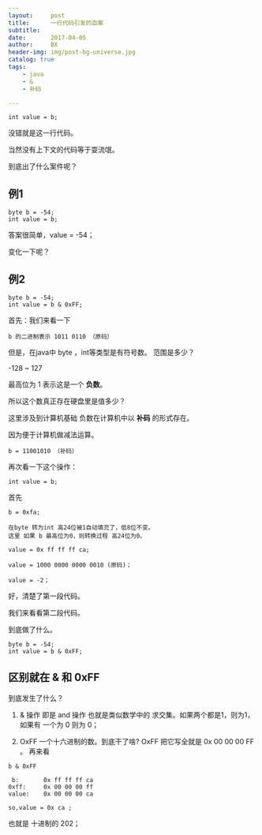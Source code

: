 ```yaml
---
layout:     post
title:      一行代码引发的血案
subtitle:   
date:       2017-04-05
author:     BX
header-img: img/post-bg-universe.jpg
catalog: true
tags:
    - java
    - &
    - 补码

---
```

```
int value = b;
```
没错就是这一行代码。

当然没有上下文的代码等于耍流氓。

到底出了什么案件呢？

## 例1
```
byte b = -54;
int value = b;
```
答案很简单，value = -54；

变化一下呢？


## 例2
```
byte b = -54;
int value = b & 0xFF;

```

首先：我们来看一下

 
```
b 的二进制表示 1011 0110 （原码）
```


 
但是，在java中 byte ，int等类型是有符号数。 范围是多少？

-128 ~ 127


最高位为 1 表示这是一个 **负数**。

所以这个数真正存在硬盘里是值多少？

这里涉及到计算机基础 负数在计算机中以 **补码** 的形式存在。

因为便于计算机做减法运算。


```
b = 11001010 （补码）
```


再次看一下这个操作：

```
int value = b;

```
首先 
```
b = 0xfa;
```


    在byte 转为int 高24位被1自动填充了，低8位不变。
    这里 如果 b 最高位为0，则转换过程 高24位为0。


```
value = 0x ff ff ff ca;

value = 1000 0000 0000 0010 (原码)；

value = -2；
```



好，清楚了第一段代码。

我们来看看第二段代码。

到底做了什么。

```
byte b = -54;
int value = b & 0xFF;

```

## 区别就在 & 和 0xFF 

到底发生了什么？ 

1. & 操作 即是 and 操作 也就是类似数学中的 求交集。如果两个都是1，则为1，如果有 一个为 0 则为 0；

2. OxFF 一个十六进制的数。到底干了啥?
   OxFF 把它写全就是 0x 00 00 00 FF 。
再来看


```
b & 0xFF

 b:       0x ff ff ff ca
0xff:     0x 00 00 00 ff
value:    0x 00 00 00 ca
```

    


```
so,value = 0x ca ;
```
 也就是 十进制的 202；

## 
